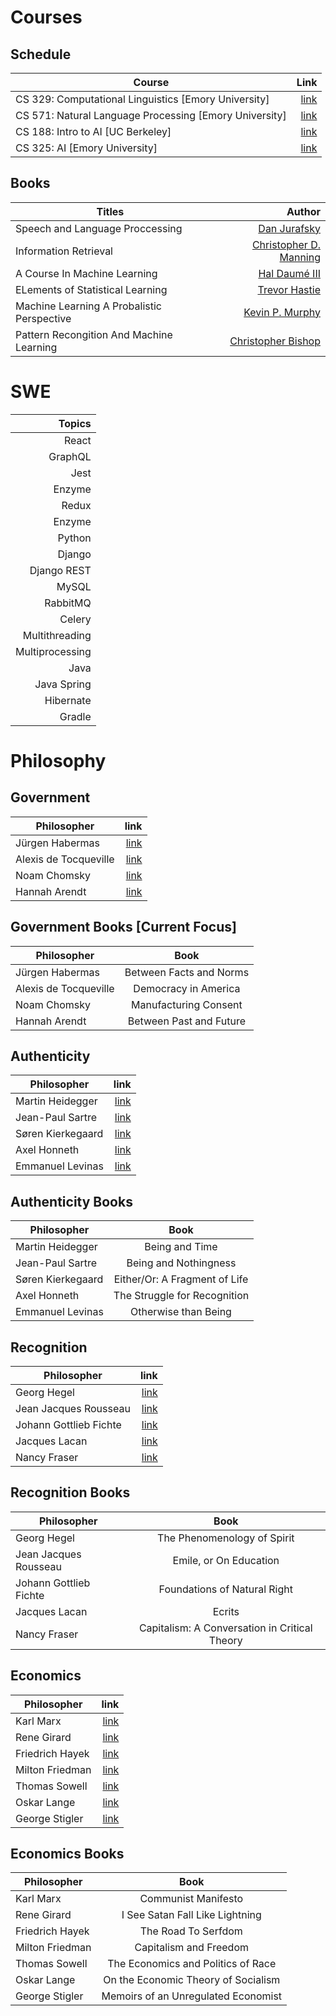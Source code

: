 
# Courses
## Schedule
|Course|Link|
|-----|----:|
|CS 329: Computational Linguistics [Emory University]|[link]()|
|CS 571: Natural Language Processing [Emory University]|[link]()|
|CS 188: Intro to AI [UC Berkeley]|[link]()|
|CS 325: AI [Emory University]|[link]()|

## Books
|Titles|Author|
|-----|----:|
|Speech and Language Proccessing|[Dan Jurafsky](https://web.stanford.edu/~jurafsky/slp3/)|
|Information Retrieval|[Christopher D. Manning](https://nlp.stanford.edu/IR-book/)|
|A Course In Machine Learning|[Hal Daumé III](http://ciml.info/)|
|ELements of Statistical Learning|[Trevor Hastie](https://web.stanford.edu/~hastie/ElemStatLearn/)|
|Machine Learning A Probalistic Perspective|[Kevin P. Murphy](https://www.cs.ubc.ca/~murphyk/)|
|Pattern Recongition And Machine Learning|[Christopher Bishop](https://www.microsoft.com/en-us/research/people/cmbishop/)|


# SWE
|Topics|
|-----:|
|React|
|GraphQL|
|Jest|
|Enzyme|
|Redux|
|Enzyme|
|Python|
|Django|
|Django REST|
|MySQL|
|RabbitMQ|
|Celery|
|Multithreading|
|Multiprocessing|
|Java|
|Java Spring|
|Hibernate|
|Gradle|

# Philosophy 

## Government
|Philosopher|link|
|-----------|---:|
|Jürgen Habermas|[link](https://plato.stanford.edu/entries/habermas/)|
|Alexis de Tocqueville|[link](https://en.wikipedia.org/wiki/Alexis_de_Tocqueville)|
|Noam Chomsky|[link](https://chomsky.info/)|
|Hannah Arendt|[link](https://plato.stanford.edu/entries/arendt/)|

## Government Books [Current Focus]
|Philosopher|Book|
|-----------|:--:|
|Jürgen Habermas|Between Facts and Norms|
|Alexis de Tocqueville|Democracy in America|
|Noam Chomsky|Manufacturing Consent|
|Hannah Arendt|Between Past and Future|

## Authenticity
|Philosopher|link|
|-----------|---:|
|Martin Heidegger|[link](https://plato.stanford.edu/entries/heidegger/)|
|Jean-Paul Sartre|[link](https://plato.stanford.edu/entries/sartre/)|
|Søren Kierkegaard|[link](https://plato.stanford.edu/entries/kierkegaard/)|
|Axel Honneth|[link](https://en.wikipedia.org/wiki/Axel_Honneth)|
|Emmanuel Levinas|[link](https://plato.stanford.edu/entries/levinas/)|

## Authenticity Books
|Philosopher|Book|
|-----------|:--:|
|Martin Heidegger|Being and Time|
|Jean-Paul Sartre|Being and Nothingness|
|Søren Kierkegaard|Either/Or: A Fragment of Life|
|Axel Honneth|The Struggle for Recognition|
|Emmanuel Levinas|Otherwise than Being|

## Recognition
|Philosopher|link|
|-----------|---:|
|Georg Hegel|[link](https://plato.stanford.edu/entries/hegel/)|
|Jean Jacques Rousseau|[link](https://plato.stanford.edu/entries/rousseau/)|
|Johann Gottlieb Fichte|[link](https://plato.stanford.edu/entries/johann-fichte/)|
|Jacques Lacan|[link](https://plato.stanford.edu/entries/lacan/)|
|Nancy Fraser|[link](https://plato.stanford.edu/entries/femapproach-analy-cont/)|

## Recognition Books
|Philosopher|Book|
|-----------|:--:|
|Georg Hegel|The Phenomenology of Spirit|
|Jean Jacques Rousseau|Emile, or On Education|
|Johann Gottlieb Fichte|Foundations of Natural Right|
|Jacques Lacan|Ecrits|
|Nancy Fraser|Capitalism: A Conversation in Critical Theory|

## Economics
|Philosopher|link|
|-----------|---:|
|Karl Marx|[link](https://plato.stanford.edu/entries/marx/)|
|Rene Girard|[link](https://en.wikipedia.org/wiki/Ren%C3%A9_Girard)|
|Friedrich Hayek|[link](https://plato.stanford.edu/entries/friedrich-hayek/)|
|Milton Friedman|[link](https://plato.stanford.edu/entries/economics/)|
|Thomas Sowell|[link](https://en.wikipedia.org/wiki/Thomas_Sowell)|
|Oskar Lange|[link](https://en.wikipedia.org/wiki/Oskar_R._Lange)|
|George Stigler|[link](https://en.wikipedia.org/wiki/George_Stigler)|

## Economics Books
|Philosopher|Book|
|-----------|:--:|
|Karl Marx|Communist Manifesto|
|Rene Girard|I See Satan Fall Like Lightning|
|Friedrich Hayek|The Road To Serfdom|
|Milton Friedman|Capitalism and Freedom|
|Thomas Sowell|The Economics and Politics of Race|
|Oskar Lange|On the Economic Theory of Socialism|
|George Stigler|Memoirs of an Unregulated Economist|